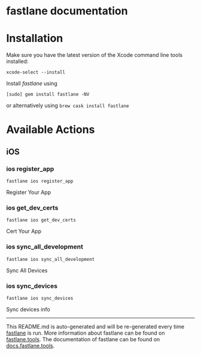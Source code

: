 fastlane documentation
================
# Installation

Make sure you have the latest version of the Xcode command line tools installed:

```
xcode-select --install
```

Install _fastlane_ using
```
[sudo] gem install fastlane -NV
```
or alternatively using `brew cask install fastlane`

# Available Actions
## iOS
### ios register_app
```
fastlane ios register_app
```
Register Your App
### ios get_dev_certs
```
fastlane ios get_dev_certs
```
Cert Your App
### ios sync_all_development
```
fastlane ios sync_all_development
```
Sync All Devices
### ios sync_devices
```
fastlane ios sync_devices
```
Sync devices info

----

This README.md is auto-generated and will be re-generated every time [fastlane](https://fastlane.tools) is run.
More information about fastlane can be found on [fastlane.tools](https://fastlane.tools).
The documentation of fastlane can be found on [docs.fastlane.tools](https://docs.fastlane.tools).

